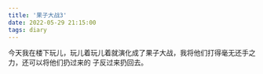 ```yaml
---
title: '果子大战3'
date: 2022-05-29 21:15:00
tags: diary
---
```

今天我在楼下玩儿，玩儿着玩儿着就演化成了果子大战，我将他们打得毫无还手之力，还可以将他们扔过来的
子反过来扔回去。
